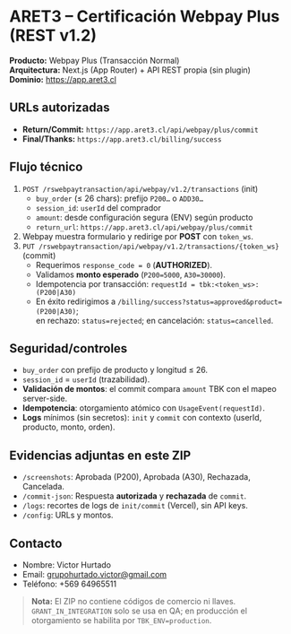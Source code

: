 # ARET3 – Certificación Webpay Plus (REST v1.2)

**Producto:** Webpay Plus (Transacción Normal)  
**Arquitectura:** Next.js (App Router) + API REST propia (sin plugin)  
**Dominio:** https://app.aret3.cl

## URLs autorizadas
- **Return/Commit:** `https://app.aret3.cl/api/webpay/plus/commit`
- **Final/Thanks:**  `https://app.aret3.cl/billing/success`

## Flujo técnico
1. `POST /rswebpaytransaction/api/webpay/v1.2/transactions` (init)  
   - `buy_order` (≤ 26 chars): prefijo `P200…` o `ADD30…`  
   - `session_id`: `userId` del comprador  
   - `amount`: desde configuración segura (ENV) según producto  
   - `return_url`: `https://app.aret3.cl/api/webpay/plus/commit`
2. Webpay muestra formulario y redirige por **POST** con `token_ws`.
3. `PUT /rswebpaytransaction/api/webpay/v1.2/transactions/{token_ws}` (commit)  
   - Requerimos `response_code = 0` (**AUTHORIZED**).  
   - Validamos **monto esperado** (`P200=5000`, `A30=30000`).  
   - Idempotencia por transacción: `requestId = tbk:<token_ws>:(P200|A30)`  
   - En éxito redirigimos a `/billing/success?status=approved&product=(P200|A30)`;  
     en rechazo: `status=rejected`; en cancelación: `status=cancelled`.

## Seguridad/controles
- `buy_order` con prefijo de producto y longitud ≤ 26.
- `session_id` = `userId` (trazabilidad).
- **Validación de montos**: el commit compara `amount` TBK con el mapeo server-side.
- **Idempotencia**: otorgamiento atómico con `UsageEvent(requestId)`.
- **Logs** mínimos (sin secretos): `init` y `commit` con contexto (userId, producto, monto, orden).

## Evidencias adjuntas en este ZIP
- `/screenshots`: Aprobada (P200), Aprobada (A30), Rechazada, Cancelada.
- `/commit-json`: Respuesta **autorizada** y **rechazada** de `commit`.
- `/logs`: recortes de logs de `init/commit` (Vercel), sin API keys.
- `/config`: URLs y montos.

## Contacto
- Nombre: Victor Hurtado
- Email: grupohurtado.victor@gmail.com
- Teléfono: +569 64965511

> **Nota:** El ZIP no contiene códigos de comercio ni llaves.  
> `GRANT_IN_INTEGRATION` solo se usa en QA; en producción el otorgamiento se habilita por `TBK_ENV=production`.
